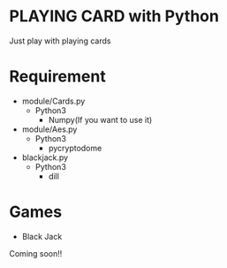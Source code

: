 PLAYING CARD with Python
====
Just play with playing cards

# Requirement
- module/Cards.py
  - Python3
    - Numpy(If you want to use it)
- module/Aes.py
  - Python3
    - pycryptodome
- blackjack.py
  - Python3
    - dill

# Games
- Black Jack

Coming soon!!
